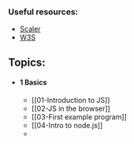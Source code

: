 
### Useful resources:

* [Scaler](https://www.scaler.com/topics/course/javascript-beginners/video/239/)
* [W3S](https://www.w3schools.com/js/)

## Topics:

* #### 1 Basics
	* [[01-Introduction to JS]]
	* [[02-JS in the browser]]
	* [[03-First example program]]
	* [[04-Intro to node.js]]
	* 
